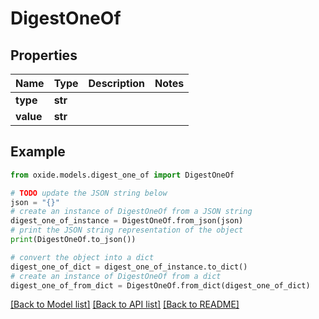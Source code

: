 # DigestOneOf


## Properties

Name | Type | Description | Notes
------------ | ------------- | ------------- | -------------
**type** | **str** |  | 
**value** | **str** |  | 

## Example

```python
from oxide.models.digest_one_of import DigestOneOf

# TODO update the JSON string below
json = "{}"
# create an instance of DigestOneOf from a JSON string
digest_one_of_instance = DigestOneOf.from_json(json)
# print the JSON string representation of the object
print(DigestOneOf.to_json())

# convert the object into a dict
digest_one_of_dict = digest_one_of_instance.to_dict()
# create an instance of DigestOneOf from a dict
digest_one_of_from_dict = DigestOneOf.from_dict(digest_one_of_dict)
```
[[Back to Model list]](../README.md#documentation-for-models) [[Back to API list]](../README.md#documentation-for-api-endpoints) [[Back to README]](../README.md)


